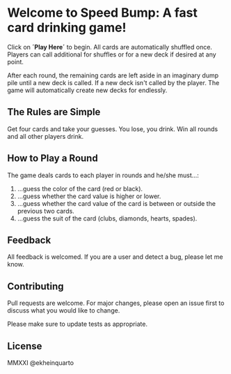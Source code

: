 # Welcome to Speed Bump: A fast card drinking game!

Click on **´Play Here´** to begin. All cards are automatically shuffled once. Players can call additional for shuffles or for a new deck if desired at any point.

After each round, the remaining cards are left aside in an imaginary dump pile until a new deck is called. If a new deck isn't called by the player. The game will automatically create new decks for endlessly.

## The Rules are Simple

Get four cards and take your guesses. You lose, you drink. Win all rounds and all other players drink.

## How to Play a Round
The game deals cards to each player in rounds and he/she must...:

1. ...guess the color of the card (red or black).
2. ...guess whether the card value is higher or lower.
3. ...guess whether the card value of the card is between or outside the previous two cards.
4. ...guess the suit of the card (clubs, diamonds, hearts, spades).

## Feedback
All feedback is welcomed. If you are a user and detect a bug, please let me know.

## Contributing
Pull requests are welcome. For major changes, please open an issue first to discuss what you would like to change.

Please make sure to update tests as appropriate.

## License
MMXXI @ekheinquarto
